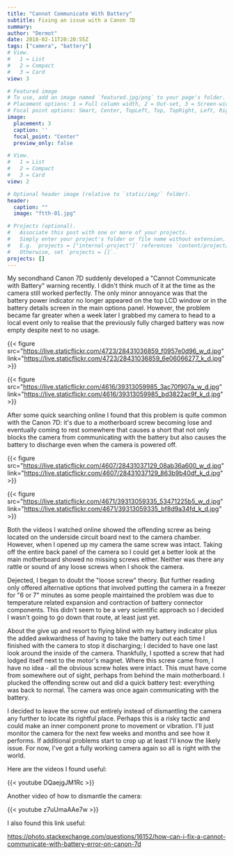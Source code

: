 ```yaml
---
title: "Cannot Communicate With Battery"
subtitle: Fixing an issue with a Canon 7D
summary: 
author: "Dermot"
date: 2018-02-11T20:20:55Z
tags: ["camera", "battery"]
# View.
#   1 = List
#   2 = Compact
#   3 = Card
view: 3

# Featured image
# To use, add an image named `featured.jpg/png` to your page's folder.
# Placement options: 1 = Full column width, 2 = Out-set, 3 = Screen-width
# Focal point options: Smart, Center, TopLeft, Top, TopRight, Left, Right, BottomLeft, Bottom, BottomRight
image:
  placement: 3
  caption: ''
  focal_point: "Center"
  preview_only: false

# View.
#   1 = List
#   2 = Compact
#   3 = Card
view: 2

# Optional header image (relative to `static/img/` folder).
header:
  caption: ""
  image: "ftth-01.jpg"

# Projects (optional).
#   Associate this post with one or more of your projects.
#   Simply enter your project's folder or file name without extension.
#   E.g. `projects = ["internal-project"]` references `content/project/deep-learning/index.md`.
#   Otherwise, set `projects = []`.
projects: []
---
```


My secondhand Canon 7D suddenly developed a "Cannot Communicate with Battery" warning recently. I didn't think much of it at the time as the camera still worked perfectly. The only minor annoyance was that the battery power indicator no longer appeared on the top LCD window or in the battery details screen in the main options panel. However, the problem became far greater when a week later I grabbed my camera to head to a local event only to realise that the previously fully charged battery was now empty despite next to no usage.

{{< figure src="https://live.staticflickr.com/4723/28431036859_f0957e0d96_w_d.jpg" link="https://live.staticflickr.com/4723/28431036859_6e06066277_k_d.jpg" >}}

{{< figure src="https://live.staticflickr.com/4616/39313059985_3ac70f907a_w_d.jpg" link="https://live.staticflickr.com/4616/39313059985_bd3822ac9f_k_d.jpg" >}}

After some quick searching online I found that this problem is quite common with the Canon 7D: it's due to a motherboard screw becoming lose and eventually coming to rest somewhere that causes a short that not only blocks the camera from communicating with the battery but also causes the battery to discharge even when the camera is powered off.

{{< figure src="https://live.staticflickr.com/4607/28431037129_08ab36a600_w_d.jpg" link="https://live.staticflickr.com/4607/28431037129_863b9b40df_k_d.jpg" >}}

{{< figure src="https://live.staticflickr.com/4671/39313059335_53471225b5_w_d.jpg" link="https://live.staticflickr.com/4671/39313059335_bf8d9a34fd_k_d.jpg" >}}

Both the videos I watched online showed the offending screw as being located on the underside circuit board next to the camera chamber. However, when I opened up my camera the same screw was intact. Taking off the entire back panel of the camera so I could get a better look at the main motherboard showed no missing screws either. Neither was there any rattle or sound of any loose screws when I shook the camera.

Dejected, I began to doubt the "loose screw" theory. But further reading only offered alternative options that involved putting the camera in a freezer for "6 or 7" minutes as some people maintained the problem was due to temperature related expansion and contraction of battery connector components. This didn't seem to be a very scientific approach so I decided I wasn't going to go down that route, at least just yet.

About the give up and resort to flying blind with my battery indicator plus the added awkwardness of having to take the battery out each time I finished with the camera to stop it discharging; I decided to have one last look around the inside of the camera. Thankfully, I spotted a screw that had lodged itself next to the motor's magnet. Where this screw came from, I have no idea - all the obvious screw holes were intact. This must have come from somewhere out of sight, perhaps from behind the main motherboard. I plucked the offending screw out and did a quick battery test: everything was back to normal. The camera was once again communicating with the battery.

I decided to leave the screw out entirely instead of dismantling the camera any further to locate its rightful place. Perhaps this is a risky tactic and could make an inner component prone to movement or vibration. I'll just monitor the camera for the next few weeks and months and see how it performs. If additional problems start to crop up at least I'll know the likely issue. For now, I've got a fully working camera again so all is right with the world.

Here are the videos I found useful:

{{< youtube DQaejgJM1Rc >}}


Another video of how to dismantle the camera:

{{< youtube z7uUmaAAe7w >}}


I also found this link useful:

https://photo.stackexchange.com/questions/16152/how-can-i-fix-a-cannot-communicate-with-battery-error-on-canon-7d	